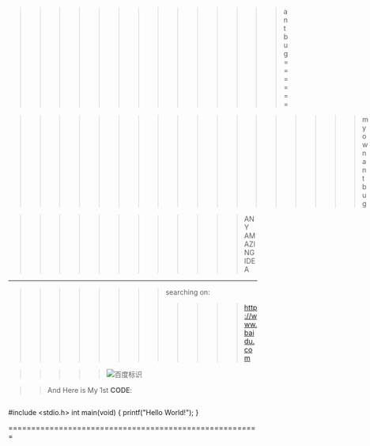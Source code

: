 >>>>>>>>>>>>>>antbug<br>
======

>>>>>>>>>>>>>>>>>>my own antbug

>>>>>>>>>>>>ANY AMAZING IDEA
------

>>>>>>>>searching on:
>>>>>>>>>>>>http://www.baidu.com

>>>>>![](https://www.baidu.com/img/bd_logo1.png "百度标识")

>>And Here is My 1st **CODE**:

>>>>>>>>>>```c
#include <stdio.h>
int main(void)
{
printf("Hello World!");
}

=======================================================
